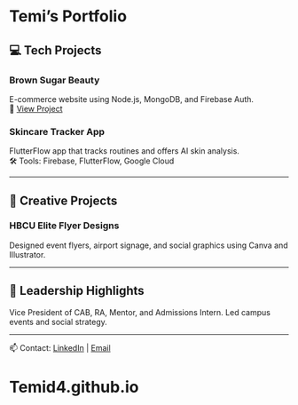 # Temi’s Portfolio

## 💻 Tech Projects

### Brown Sugar Beauty
E-commerce website using Node.js, MongoDB, and Firebase Auth.  
🔗 [View Project](https://link-to-your-project.com)

### Skincare Tracker App
FlutterFlow app that tracks routines and offers AI skin analysis.  
🛠️ Tools: Firebase, FlutterFlow, Google Cloud

---

## 🎨 Creative Projects

### HBCU Elite Flyer Designs
Designed event flyers, airport signage, and social graphics using Canva and Illustrator.

---

## 🧠 Leadership Highlights
Vice President of CAB, RA, Mentor, and Admissions Intern. Led campus events and social strategy.

---
📫 Contact: [LinkedIn](linkedin.com/in/temidayoadeyemo/) | [Email](molenopesoluwa@gmail.com)
# Temid4.github.io
